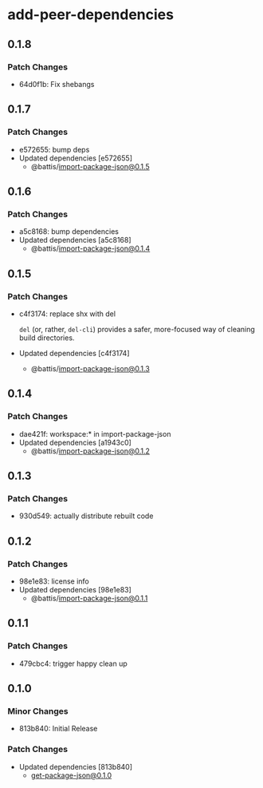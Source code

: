 # add-peer-dependencies

## 0.1.8

### Patch Changes

- 64d0f1b: Fix shebangs

## 0.1.7

### Patch Changes

- e572655: bump deps
- Updated dependencies [e572655]
  - @battis/import-package-json@0.1.5

## 0.1.6

### Patch Changes

- a5c8168: bump dependencies
- Updated dependencies [a5c8168]
  - @battis/import-package-json@0.1.4

## 0.1.5

### Patch Changes

- c4f3174: replace shx with del

  `del` (or, rather, `del-cli`) provides a safer, more-focused way of cleaning build directories.

- Updated dependencies [c4f3174]
  - @battis/import-package-json@0.1.3

## 0.1.4

### Patch Changes

- dae421f: workspace:\* in import-package-json
- Updated dependencies [a1943c0]
  - @battis/import-package-json@0.1.2

## 0.1.3

### Patch Changes

- 930d549: actually distribute rebuilt code

## 0.1.2

### Patch Changes

- 98e1e83: license info
- Updated dependencies [98e1e83]
  - @battis/import-package-json@0.1.1

## 0.1.1

### Patch Changes

- 479cbc4: trigger happy clean up

## 0.1.0

### Minor Changes

- 813b840: Initial Release

### Patch Changes

- Updated dependencies [813b840]
  - get-package-json@0.1.0

